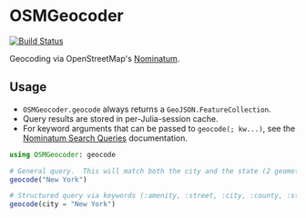 # OSMGeocoder

[![Build Status](https://github.com/joshday/OSMGeocoder.jl/actions/workflows/CI.yml/badge.svg?branch=main)](https://github.com/joshday/OSMGeocoder.jl/actions/workflows/CI.yml?query=branch%3Amain)

Geocoding via OpenStreetMap's [Nominatum](https://nominatim.org/release-docs/develop/).

## Usage

- `OSMGeocoder.geocode` always returns a `GeoJSON.FeatureCollection`.
- Query results are stored in per-Julia-session cache.
- For keyword arguments that can be passed to `geocode(; kw...)`, see the [Nominatum Search Queries](https://nominatim.org/release-docs/develop/api/Search/) documentation.

```julia
using OSMGeocoder: geocode

# General query.  This will match both the city and the state (2 geometries)
geocode("New York")

# Structured query via keywords (:amenity, :street, :city, :county, :state, :country, :postalcode)
geocode(city = "New York")
```

